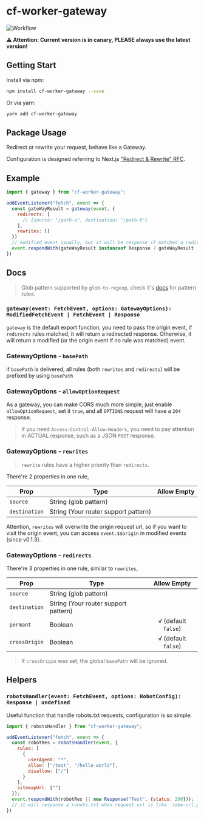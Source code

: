 # cf-worker-gateway

![Workflow](https://github.com/SparklingFun/cf-worker-gateway/workflows/Publish/badge.svg)

__:warning: Attention: Current version is in canary, PLEASE always use the latest version!__

## Getting Start

Install via npm:

```bash
npm install cf-worker-gateway --save
```

Or via yarn:

```bash
yarn add cf-worker-gateway
```

## Package Usage

Redirect or rewrite your request, behave like a Gateway.

Configuration is designed referring to Next.js ["Redirect & Rewrite" RFC](https://github.com/vercel/next.js/discussions/9081).

## Example

```javascript
import { gateway } from "cf-worker-gateway";

addEventListener("fetch", event => {
  const gateWayResult = gateway(event, {
    redirects: [
      // {source: "/path-a", destination: "/path-b"}
    ],
    rewrites: []
  })
  // modified event usually, but it will be response if matched a redirect rule.
  event.respondWith(gateWayResult instanceof Response ? gateWayResult : handleRequest(gateWayResult.request));
})
```

## Docs

> Glob pattern supported by `glob-to-regexp`, check it's [docs](https://github.com/fitzgen/glob-to-regexp#readme) for pattern rules.

### `gateway(event: FetchEvent, options: GatewayOptions): ModifiedFetchEvent | FetchEvent | Response`

`gateway` is the default export function, you need to pass the origin event, if `redirects` rules matched, it will return a redirected response. Otherwise, it will return a modified (or the origin event if no rule was matched) event.

### GatewayOptions - `basePath`

if `basePath` is delivered, all rules (both `rewrites` and `redirects`) will be prefixed by using `basePath`

### GatewayOptions - `allowOptionRequest`

As a gateway, you can make CORS much more simple, just enable `allowOptionRequest`, set it `true`, and all `OPTIONS` request will have a `204` response.

> If you need `Access-Control-Allow-Headers`, you need to pay attention in ACTUAL response, such as a JSON `POST` response.

### GatewayOptions - `rewrites`

> `rewrite` rules have a higher priority than `redirects`.

There're 2 properties in one rule,

| Prop          | Type                                 | Allow Empty |
|---------------|--------------------------------------|:-----------:|
| `source`      | String (glob pattern)                |             |
| `destination` | String (Your router support pattern) |             |

Attention, `rewrites` will overwrite the origin request url, so if you want to visit the origin event, you can access `event.$$origin` in modified events (since v0.1.3).

### GatewayOptions - `redirects`

There're 3 properties in one rule, similar to `rewrites`,

| Prop          | Type                                 | Allow Empty |
|---------------|--------------------------------------|:-----------:|
| `source`      | String (glob pattern)                |             |
| `destination` | String (Your router support pattern) |             |
| `permant`     | Boolean                              |  √ (default `false`)  |
| `crossOrigin` | Boolean                              |  √ (default `false`)  |

> If `crossOrigin` was set, the global `basePath` will be ignored.

## Helpers

### `robotsHandler(event: FetchEvent, options: RobotConfig): Response | undefined`

Useful function that handle robots.txt requests, configuration is so simple.

```javascript
import { robotsHandler } from "cf-worker-gateway";

addEventListener("fetch", event => {
  const robotRes = robotsHandler(event, {
    rules: [
      {
        userAgent: "*",
        allow: ["/test", "/hello-world"],
        disallow: ["/"]
      }
    ],
    sitemapUrl: [""]
  });
  event.respondWith(robotRes || new Response("Test", {status: 200}));
  // it will response a robots.txt when request url is like `some-url.path.com/robots.txt`
})
```